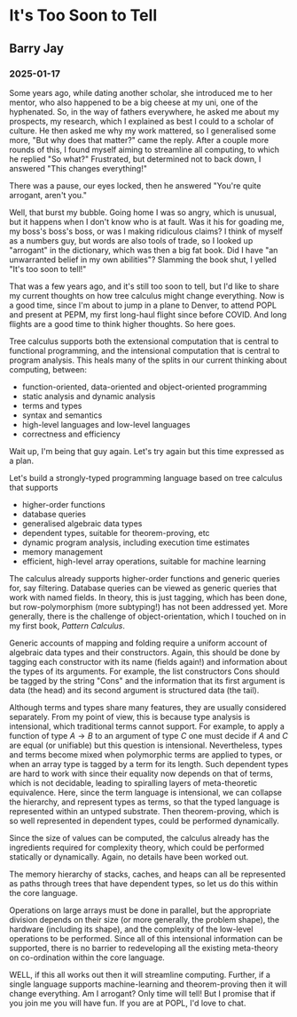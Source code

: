 # It's Too Soon to Tell
## Barry Jay
### 2025-01-17

Some years ago, while dating another scholar, she introduced me to her mentor, who also happened to be a big cheese at my uni, one of the hyphenated. 
So, in the way of fathers everywhere, he asked me about my prospects, my research, which I explained as best I could to a scholar of culture. 
He then asked me why my work mattered, so I generalised some more, "But why does that matter?" came the reply. 
After a couple more rounds of this, I found myself aiming to streamline all computing, to which he replied "So what?" 
Frustrated, but determined not to back down, I answered "This changes everything!"

There was a pause, our eyes locked, then he answered "You're quite arrogant, aren't you." 

Well, that burst my bubble. Going home I was so angry, which is unusual, but it happens when I don't know who is at fault. 
Was it his for goading me, my boss's boss's boss, or was I making ridiculous claims?
I think of myself as a numbers guy, but words are also tools of trade, so I looked up "arrogant" in the dictionary, which was then a big fat book. 
Did I have "an unwarranted belief in my own abilities"? Slamming the book shut, I yelled "It's too soon to tell!" 

That was a few years ago, and it's still too soon to tell, but I'd like to share my current thoughts on how tree calculus might change everything. 
Now is a good time, since I'm about to jump in a plane to Denver, to attend POPL and present at PEPM, my first long-haul flight since before COVID. 
And long flights are a good time to think higher thoughts. So here goes. 

Tree calculus supports both the extensional computation that is central to functional programming, and the intensional computation that is central to program analysis. 
This heals many of the splits in our current thinking about computing, between: 

- function-oriented, data-oriented and object-oriented programming
- static analysis and dynamic analysis
- terms and types
- syntax and semantics
- high-level languages and low-level languages 
- correctness and efficiency 

Wait up, I'm being that guy again. Let's try again but this time expressed as a plan. 

Let's build a strongly-typed programming language based on tree calculus that supports 
- higher-order functions
- database queries
- generalised algebraic data types
- dependent types, suitable for theorem-proving, etc
- dynamic program analysis, including execution time estimates
- memory management
- efficient, high-level array operations, suitable for machine learning

The calculus already supports higher-order functions and generic queries for, say filtering. 
Database queries can be viewed as generic queries that work with named fields. 
In theory, this is just tagging, which has been done, but row-polymorphism (more subtyping!) has not been addressed yet. 
More generally, there is the challenge of object-orientation, which I touched on in my first book, *Pattern Calculus*. 

Generic accounts of mapping and folding require a uniform account of algebraic data types and their constructors. 
Again, this should be done by tagging each constructor with its name (fields again!) and information about the types of its arguments. 
For example, the list constructors Cons should be tagged by the string "Cons" and the information that its 
first argument is data (the head) and its second argument is structured data (the tail). 

Although terms and types share many features, they are usually considered separately. From my point of view, this is because type analysis is intensional, which traditional terms cannot support.   For example, to apply a function of type $A\to B$ to an argument of type $C$ one must decide if $A$ and $C$ are equal (or unifiable) but this question is intensional. 
Nevertheless, types and terms become mixed when polymorphic terms are applied to types, or when an array type is tagged by a term for its length. Such dependent types are hard to work with since their equality now depends on that of terms, which is not decidable, leading to spiralling layers of meta-theoretic equivalence. 
Here, since the term language is intensional, we can collapse the hierarchy, and represent types as terms, so that the typed language is represented within an untyped substrate.
Then theorem-proving, which is so well represented in dependent types, could be performed dynamically. 

Since the size of values can be computed, the calculus already has the ingredients required for complexity theory, which could be performed statically or dynamically. Again, no details have been worked out. 

The memory hierarchy of stacks, caches, and heaps can all be represented as paths through trees that have dependent types, so let us do this within the core language. 

Operations on large arrays must be done in parallel, but the appropriate division depends on their size (or more generally, the problem shape), the hardware (including its shape), and the complexity of the low-level operations to be performed. 
Since all of this intensional information can be supported, there is no barrier to redeveloping all the existing meta-theory on co-ordination within the core language.

WELL, if this all works out then it will streamline computing. Further, if a single language supports machine-learning and theorem-proving then it will change everything.  Am I arrogant? 
Only time will tell!  But I promise that if you join me you will have fun. If you are at POPL, I'd love to chat.

